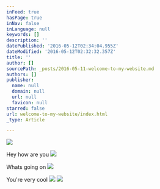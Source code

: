 ```yaml
---
inFeed: true
hasPage: true
inNav: false
inLanguage: null
keywords: []
description: ''
datePublished: '2016-05-12T02:34:04.955Z'
dateModified: '2016-05-12T02:32:32.357Z'
title: ''
author: []
sourcePath: _posts/2016-05-11-welcome-to-my-website.md
authors: []
publisher:
  name: null
  domain: null
  url: null
  favicon: null
starred: false
url: welcome-to-my-website/index.html
_type: Article

---
```

![](https://the-grid-user-content.s3-us-west-2.amazonaws.com/49cda979-ebf9-4a49-85c1-363a92fea2b3.jpg)

Hey how are you
![](https://the-grid-user-content.s3-us-west-2.amazonaws.com/993eb3a3-f623-4302-a542-28682b6e90a9.jpg)

Whats going on ![](https://the-grid-user-content.s3-us-west-2.amazonaws.com/16a1dd41-d8cb-4d2c-9ed3-02b44f07ed1d.jpg)

You're very cool
![](https://the-grid-user-content.s3-us-west-2.amazonaws.com/04bc881c-6076-4394-b851-d5d85cabf1f1.jpg)
![](https://the-grid-user-content.s3-us-west-2.amazonaws.com/3c634015-56ea-4010-8ef8-5b25100c0004.jpg)